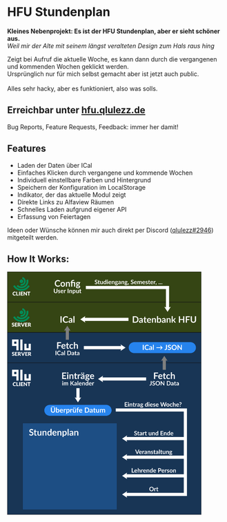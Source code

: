 # HFU Stundenplan
**Kleines Nebenprojekt: Es ist der HFU Stundenplan, aber er sieht schöner aus.**<br>
_Weil mir der Alte mit seinem längst veralteten Design zum Hals raus hing_

Zeigt bei Aufruf die aktuelle Woche, es kann dann durch die vergangenen und kommenden Wochen geklickt werden.<br>
Ursprünglich nur für mich selbst gemacht aber ist jetzt auch public.<br><br>
Alles sehr hacky, aber es funktioniert, also was solls.

## Erreichbar unter [hfu.qlulezz.de](https://hfu.qlulezz.de/)

Bug Reports, Feature Requests, Feedback: immer her damit!

## Features
- Laden der Daten über ICal
- Einfaches Klicken durch vergangene und kommende Wochen
- Individuell einstellbare Farben und Hintergrund
- Speichern der Konfiguration im LocalStorage
- Indikator, der das aktuelle Modul zeigt
- Direkte Links zu Alfaview Räumen
- Schnelles Laden aufgrund eigener API 
- Erfassung von Feiertagen

Ideen oder Wünsche können mir auch direkt per Discord ([qlulezz#2946](https://discordapp.com/users/263272950700965888/)) mitgeteilt werden.

## How It Works:
<img src="./img/HowItWorks.svg" width="450" >
